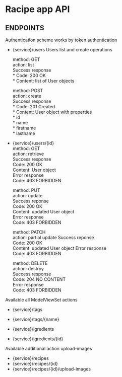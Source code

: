 # Racipe app API

## ENDPOINTS
   
   Authentication scheme works by token authentication
   
   - {service}/users
      Users list and create operations  
        
      method: GET  
      action: list  
      Success response    
          * Code: 200 OK    
          * Content: list of User objects  
     
      method: POST  
      action: create  
      Success response  
          * Code: 201 Created    
          * Content: User object with properties    
              * id    
              * name    
              * firstname    
              * lastname  
        
  - {service}/users/{id}  
      method: GET    
      action: retrieve  
      Success response  
         Code: 200 OK  
         Content: User object  
      Error response  
         Code: 403 FORBIDDEN
        
      method: PUT  
      action: update  
      Success reponse  
         Code: 200 OK  
         Content: updated User object  
      Error response  
         Code: 403 FORBIDDEN
           
      method: PATCH  
      action: partial update
      Success reponse  
         Code: 200 OK  
         Content: updated User object 
      Error response  
         Code: 403 FORBIDDEN
          
      method: DELETE  
      action: destroy  
      Success response  
         Code: 204 NO CONTENT  
      Error response  
         Code: 403 FORBIDDEN
   
  Available all ModelViewSet actions
  - {service}/tags
  - {service}/tags/{name}
  
  - {service}/igredients
  - {service}/igredients/{id}
   
  Available additional action upload-images
  - {service}/recipes
  - {service}/recipes/{id}
  - {service}/recipes/{id}/upload-images
   
    
    
    

